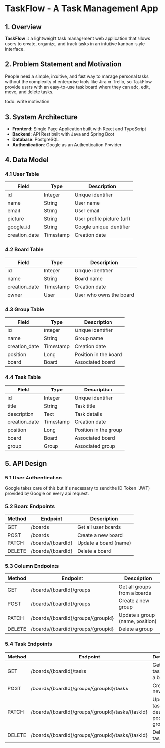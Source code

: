 # TaskFlow - A Task Management App

## 1. Overview

**TaskFlow** is a lightweight task management web application that allows users to create, organize, and track tasks in an intuitive kanban-style interface.

## 2. Problem Statement and Motivation

People need a simple, intuitive, and fast way to manage personal tasks without the complexity of enterprise tools like Jira or Trello, so TaskFlow provide users with an easy-to-use task board where they can add, edit, move, and delete tasks.

todo: write motivation

## 3. System Architecture

- **Frontend**: Single Page Application built with React and TypeScript
- **Backend**: API Rest built with Java and Spring Boot
- **Database**: PostgreSQL
- **Authentication**: Google as an Authentication Provider

## 4. Data Model

### 4.1 User Table

| Field         | Type      | Description                |
| ------------- | --------- | -------------------------- |
| id            | Integer   | Unique identifier          |
| name          | String    | User name                  |
| email         | String    | User email                 |
| picture       | String    | User profile picture (url) |
| google_id     | String    | Google unique identifier   |
| creation_date | Timestamp | Creation date              |

### 4.2 Board Table

| Field         | Type      | Description             |
| ------------- | --------- | ----------------------- |
| id            | Integer   | Unique identifier       |
| name          | String    | Board name              |
| creation_date | Timestamp | Creation date           |
| owner         | User      | User who owns the board |

### 4.3 Group Table

| Field         | Type      | Description           |
| ------------- | --------- | --------------------- |
| id            | Integer   | Unique identifier     |
| name          | String    | Group name            |
| creation_date | Timestamp | Creation date         |
| position      | Long      | Position in the board |
| board         | Board     | Associated board      |

### 4.4 Task Table

| Field         | Type      | Description           |
| ------------- | --------- | --------------------- |
| id            | Integer   | Unique identifier     |
| title         | String    | Task title            |
| description   | Text      | Task details          |
| creation_date | Timestamp | Creation date         |
| position      | Long      | Position in the group |
| board         | Board     | Associated board      |
| group         | Group     | Associated group      |

## 5. API Design

### 5.1 User Authentication

Google takes care of this but it's necessary to send the ID Token (JWT) provided by Google on every api request.

### 5.2 Board Endpoints

| Method | Endpoint          | Description           |
| ------ | ----------------- | --------------------- |
| GET    | /boards           | Get all user boards   |
| POST   | /boards           | Create a new board    |
| PATCH  | /boards/{boardId} | Update a board (name) |
| DELETE | /boards/{boardId} | Delete a board        |

### 5.3 Column Endpoints

| Method | Endpoint                           | Description                     |
| ------ | ---------------------------------- | ------------------------------- |
| GET    | /boards/{boardId}/groups           | Get all groups from a boards    |
| POST   | /boards/{boardId}/groups           | Create a new group              |
| PATCH  | /boards/{boardId}/groups/{groupId} | Update a group (name, position) |
| DELETE | /boards/{boardId}/groups/{groupId} | Delete a group                  |

### 5.4 Task Endpoints

| Method | Endpoint                                          | Description                                         |
| ------ | ------------------------------------------------- | --------------------------------------------------- |
| GET    | /boards/{boardId}/tasks                           | Get all tasks from a board                          |
| POST   | /boards/{boardId}/groups/{groupId}/tasks          | Create a new task                                   |
| PATCH  | /boards/{boardId}/groups/{groupId}/tasks/{taskId} | Update a task (title, description, position, group) |
| DELETE | /boards/{boardId}/groups/{groupId}/tasks/{taskId} | Delete a task                                       |
